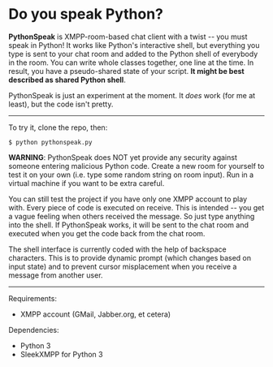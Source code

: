 Do you speak Python?
====================

__PythonSpeak__ is XMPP-room-based chat client with a twist -- you must speak in
Python! It works like Python's interactive shell, but everything you type is
sent to your chat room and added to the Python shell of everybody in the room.
You can write whole classes together, one line at the time. In result, you have
a pseudo-shared state of your script. __It might be best described as shared
Python shell__.

PythonSpeak is just an experiment at the moment. It _does_ work (for me at
least), but the code isn't pretty.


--------------------------------------------------------------------------------

To try it, clone the repo, then:

    $ python pythonspeak.py

__WARNING__: PythonSpeak does NOT yet provide any security against someone
entering malicious Python code. Create a new room for yourself to test it on
your own (i.e. type some random string on room input). Run in a virtual machine
if you want to be extra careful.

You can still test the project if you have only one XMPP account to play with.
Every piece of code is executed on receive. This is intended -- you get a
vague feeling when others received the message. So just type anything into the
shell. If PythonSpeak works, it will be sent to the chat room and executed when
you get the code back from the chat room.

The shell interface is currently coded with the help of backspace characters.
This is to provide dynamic prompt (which changes based on input state) and to
prevent cursor misplacement when you receive a message from another user.


--------------------------------------------------------------------------------

Requirements:

 - XMPP account (GMail, Jabber.org, et cetera)


Dependencies:

 - Python 3
 - SleekXMPP for Python 3
